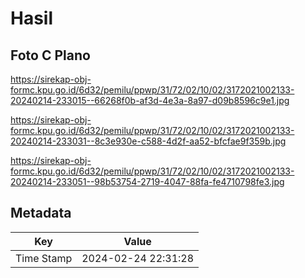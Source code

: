 # Hasil

## Foto C Plano

https://sirekap-obj-formc.kpu.go.id/6d32/pemilu/ppwp/31/72/02/10/02/3172021002133-20240214-233015--66268f0b-af3d-4e3a-8a97-d09b8596c9e1.jpg

https://sirekap-obj-formc.kpu.go.id/6d32/pemilu/ppwp/31/72/02/10/02/3172021002133-20240214-233031--8c3e930e-c588-4d2f-aa52-bfcfae9f359b.jpg

https://sirekap-obj-formc.kpu.go.id/6d32/pemilu/ppwp/31/72/02/10/02/3172021002133-20240214-233051--98b53754-2719-4047-88fa-fe4710798fe3.jpg


## Metadata

| Key        | Value               |
| ---------- | ------------------- |
| Time Stamp | 2024-02-24 22:31:28 |



